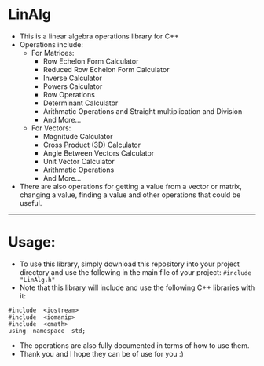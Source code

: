 # LinAlg
* This is a linear algebra operations library for C++
* Operations include:
	* For Matrices:
		* Row Echelon Form Calculator
		* Reduced Row Echelon Form Calculator
		* Inverse Calculator
		* Powers Calculator
		* Row Operations
		* Determinant Calculator
		* Arithmatic Operations and Straight multiplication and Division
		* And More...
	* For Vectors:
		* Magnitude Calculator
		* Cross Product (3D) Calculator
		* Angle Between Vectors Calculator
		* Unit Vector Calculator
		* Arithmatic Operations
		* And More...
* There are also operations for getting a value from a vector or matrix, changing a value, finding a value and other operations that could be useful.
---
# Usage:
* To use this library, simply download this repository into your project directory and use the following in the main file of your project:
	```#include  "LinAlg.h"```
* Note that this library will include  and use the following C++ libraries with it:
```
#include  <iostream>
#include  <iomanip>
#include  <cmath>
using  namespace  std;
```
* The operations are also fully documented in terms of how to use them.
* Thank you and I hope they can be of use for you :)
